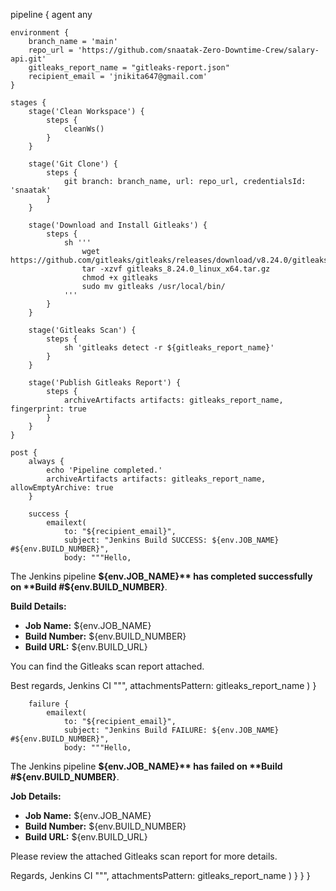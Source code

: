 pipeline {
    agent any

    environment {
        branch_name = 'main'
        repo_url = 'https://github.com/snaatak-Zero-Downtime-Crew/salary-api.git'
        gitleaks_report_name = "gitleaks-report.json"
        recipient_email = 'jnikita647@gmail.com'
    }

    stages {
        stage('Clean Workspace') {
            steps {
                cleanWs()
            }
        }

        stage('Git Clone') {
            steps {
                git branch: branch_name, url: repo_url, credentialsId: 'snaatak'
            }
        }

        stage('Download and Install Gitleaks') {
            steps {
                sh '''
                    wget https://github.com/gitleaks/gitleaks/releases/download/v8.24.0/gitleaks_8.24.0_linux_x64.tar.gz
                    tar -xzvf gitleaks_8.24.0_linux_x64.tar.gz
                    chmod +x gitleaks
                    sudo mv gitleaks /usr/local/bin/
                '''
            }
        }

        stage('Gitleaks Scan') {
            steps {
                sh 'gitleaks detect -r ${gitleaks_report_name}'
            }
        }

        stage('Publish Gitleaks Report') {
            steps {
                archiveArtifacts artifacts: gitleaks_report_name, fingerprint: true
            }
        }
    }

    post {
        always {
            echo 'Pipeline completed.'
            archiveArtifacts artifacts: gitleaks_report_name, allowEmptyArchive: true
        }

        success {
            emailext(
                to: "${recipient_email}",
                subject: "Jenkins Build SUCCESS: ${env.JOB_NAME} #${env.BUILD_NUMBER}",
                body: """Hello,

The Jenkins pipeline **${env.JOB_NAME}** has completed successfully on **Build #${env.BUILD_NUMBER}**.

**Build Details:**
- **Job Name:** ${env.JOB_NAME}
- **Build Number:** ${env.BUILD_NUMBER}
- **Build URL:** ${env.BUILD_URL}

You can find the Gitleaks scan report attached.

Best regards,
Jenkins CI
""",
                attachmentsPattern: gitleaks_report_name
            )
        }

        failure {
            emailext(
                to: "${recipient_email}",
                subject: "Jenkins Build FAILURE: ${env.JOB_NAME} #${env.BUILD_NUMBER}",
                body: """Hello,

The Jenkins pipeline **${env.JOB_NAME}** has failed on **Build #${env.BUILD_NUMBER}**.

**Job Details:**
- **Job Name:** ${env.JOB_NAME}
- **Build Number:** ${env.BUILD_NUMBER}
- **Build URL:** ${env.BUILD_URL}

Please review the attached Gitleaks scan report for more details.

Regards,
Jenkins CI
""",
                attachmentsPattern: gitleaks_report_name
            )
        }
    }
}
